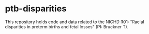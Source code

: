 # ptb-disparities

This repository holds code and data related to the NICHD R01: "Racial disparities in preterm births and fetal losses" (PI: Bruckner T).
